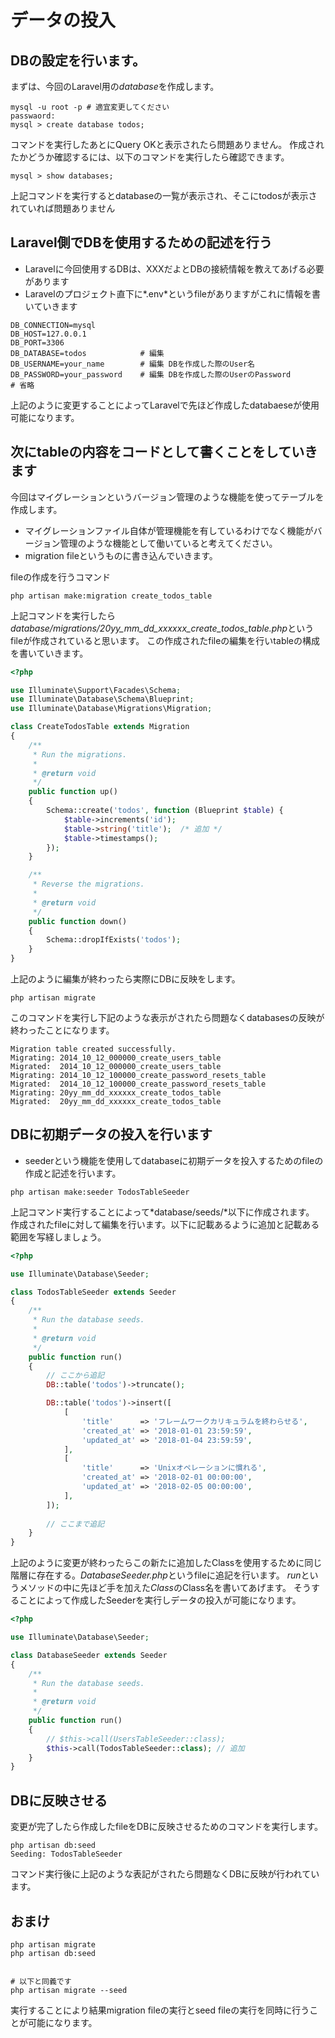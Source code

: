# データの投入

## DBの設定を行います。
まずは、今回のLaravel用の*database*を作成します。

```shell
mysql -u root -p # 適宜変更してください
passwaord:
mysql > create database todos;
```

コマンドを実行したあとにQuery OKと表示されたら問題ありません。
作成されたかどうか確認するには、以下のコマンドを実行したら確認できます。

```shell
mysql > show databases;
```
上記コマンドを実行するとdatabaseの一覧が表示され、そこにtodosが表示されていれば問題ありません


## Laravel側でDBを使用するための記述を行う
- Laravelに今回使用するDBは、XXXだよとDBの接続情報を教えてあげる必要があります
- Laravelのプロジェクト直下に*.env*というfileがありますがこれに情報を書いていきます

```shell
DB_CONNECTION=mysql
DB_HOST=127.0.0.1
DB_PORT=3306
DB_DATABASE=todos            # 編集
DB_USERNAME=your_name        # 編集 DBを作成した際のUser名
DB_PASSWORD=your_password    # 編集 DBを作成した際のUserのPassword
# 省略
```

上記のように変更することによってLaravelで先ほど作成したdatabaeseが使用可能になります。


## 次にtableの内容をコードとして書くことをしていきます
今回はマイグレーションというバージョン管理のような機能を使ってテーブルを作成します。
  - マイグレーションファイル自体が管理機能を有しているわけでなく機能がバージョン管理のような機能として働いていると考えてください。
  - migration fileというものに書き込んでいきます。

fileの作成を行うコマンド
```shell
php artisan make:migration create_todos_table
```

上記コマンドを実行したら*database/migrations/20yy_mm_dd_xxxxxx_create_todos_table.php*というfileが作成されていると思います。
この作成されたfileの編集を行いtableの構成を書いていきます。

```php
<?php

use Illuminate\Support\Facades\Schema;
use Illuminate\Database\Schema\Blueprint;
use Illuminate\Database\Migrations\Migration;

class CreateTodosTable extends Migration
{
    /**
     * Run the migrations.
     *
     * @return void
     */
    public function up()
    {
        Schema::create('todos', function (Blueprint $table) {
            $table->increments('id');
            $table->string('title');  /* 追加 */
            $table->timestamps();
        });
    }

    /**
     * Reverse the migrations.
     *
     * @return void
     */
    public function down()
    {
        Schema::dropIfExists('todos');
    }
}
```

上記のように編集が終わったら実際にDBに反映をします。

```shell
php artisan migrate
```

このコマンドを実行し下記のような表示がされたら問題なくdatabasesの反映が終わったことになります。

```shell
Migration table created successfully.
Migrating: 2014_10_12_000000_create_users_table
Migrated:  2014_10_12_000000_create_users_table
Migrating: 2014_10_12_100000_create_password_resets_table
Migrated:  2014_10_12_100000_create_password_resets_table
Migrating: 20yy_mm_dd_xxxxxx_create_todos_table
Migrated:  20yy_mm_dd_xxxxxx_create_todos_table
```

## DBに初期データの投入を行います
- seederという機能を使用してdatabaseに初期データを投入するためのfileの作成と記述を行います。

```shell
php artisan make:seeder TodosTableSeeder
```

上記コマンド実行することによって*database/seeds/*以下に作成されます。
作成されたfileに対して編集を行います。以下に記載あるように追加と記載ある範囲を写経しましょう。


```php
<?php

use Illuminate\Database\Seeder;

class TodosTableSeeder extends Seeder
{
    /**
     * Run the database seeds.
     *
     * @return void
     */
    public function run()
    {
        // ここから追記
        DB::table('todos')->truncate();

        DB::table('todos')->insert([
            [
                'title'      => 'フレームワークカリキュラムを終わらせる',
                'created_at' => '2018-01-01 23:59:59',
                'updated_at' => '2018-01-04 23:59:59',
            ],
            [
                'title'      => 'Unixオペレーションに慣れる',
                'created_at' => '2018-02-01 00:00:00',
                'updated_at' => '2018-02-05 00:00:00',
            ],
        ]);
        
        // ここまで追記
    }
}
```

上記のように変更が終わったらこの新たに追加したClassを使用するために同じ階層に存在する。*DatabaseSeeder.php*というfileに追記を行います。
*run*というメソッドの中に先ほど手を加えた*Class*のClass名を書いてあげます。
そうすることによって作成したSeederを実行しデータの投入が可能になります。

```php
<?php

use Illuminate\Database\Seeder;

class DatabaseSeeder extends Seeder
{
    /**
     * Run the database seeds.
     *
     * @return void
     */
    public function run()
    {
        // $this->call(UsersTableSeeder::class);
        $this->call(TodosTableSeeder::class); // 追加
    }
}
```
## DBに反映させる
変更が完了したら作成したfileをDBに反映させるためのコマンドを実行します。

```shell
php artisan db:seed
Seeding: TodosTableSeeder
```

コマンド実行後に上記のような表記がされたら問題なくDBに反映が行われています。

## おまけ

```shell
php artisan migrate
php artisan db:seed


# 以下と同義です
php artisan migrate --seed
```
実行することにより結果migration fileの実行とseed fileの実行を同時に行うことが可能になります。 
